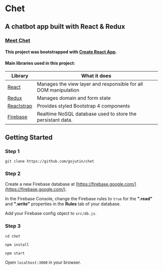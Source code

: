 # Chet

## A chatbot app built with React & Redux

### [Meet Chet](http://chet.surge.sh)

#### This project was bootstrapped with [Create React App](https://github.com/facebookincubator/create-react-app).

#### Main libraries used in this project:

 Library | What it does
------------ | -------------
[React](https://facebook.github.io/react/) | Manages the view layer and responsible for all DOM manipulation
[Redux](http://redux.js.org/) | Manages domain and form state
[Reactstrap](https://reactstrap.github.io/) | Provides styled Bootstrap 4 components
[Firebase](https://firebase.google.com/) | Realtime NoSQL database used to store the persistant data.

<h2 name="getting-started">Getting Started</h2>

### **Step 1**

`git clone https://github.com/gojutin/chet`

### **Step 2**

Create a new Firebase database at [https://firebase.google.com/](https://firebase.google.com/).

In the Firebase Console, change the Firebase rules to `true` for the **".read"** and **".write"** properties in the **Rules** tab of your database. 

Add your Firebase config object to `src/db.js`.

### **Step 3**

`cd chet `

`npm install`

`npm start`

Open `localhost:3000` in your browser.


